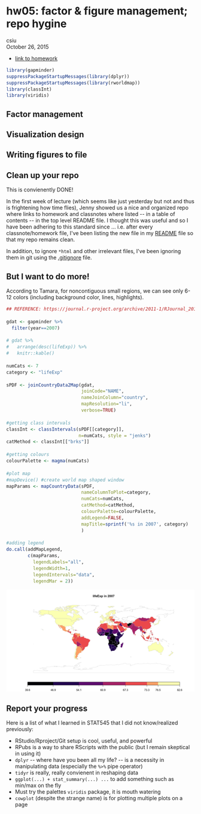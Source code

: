 # hw05: factor & figure management; repo hygine
csiu  
October 26, 2015  


- [link to homework](http://stat545-ubc.github.io/hw05_factor-figure-boss-repo-hygiene.html)


```r
library(gapminder)
suppressPackageStartupMessages(library(dplyr))
suppressPackageStartupMessages(library(rworldmap))
library(classInt)
library(viridis)
```

## Factor management
## Visualization design
## Writing figures to file
## Clean up your repo
This is convienently DONE! 

In the first week of lecture (which seems like just yesterday but not and thus is frightening how time flies), Jenny showed us a nice and organized repo where links to homework and classnotes where listed -- in a table of contents -- in the top level README file. I thought this was useful and so I have been adhering to this standard since ... i.e. after every classnote/homework file, I've been listing the new file in my [README](https://github.com/STAT545-UBC/celia_siu/blob/master/README.md) file so that my repo remains clean.

In addition, to ignore `*html` and other irrelevant files, I've been ignoring them in git using the [.gitignore](https://github.com/STAT545-UBC/celia_siu/blob/master/.gitignore) file.

## But I want to do more!
According to Tamara, for noncontiguous small regions, we can see only 6-12 colors (including background color, lines, highlights).

```r
## REFERENCE: https://journal.r-project.org/archive/2011-1/RJournal_2011-1_South.pdf

gdat <- gapminder %>% 
  filter(year==2007)

# gdat %>% 
#   arrange(desc(lifeExp)) %>% 
#   knitr::kable()

numCats <- 7
category <- "lifeExp"

sPDF <- joinCountryData2Map(gdat,
                            joinCode="NAME",
                            nameJoinColumn="country",
                            mapResolution="li",
                            verbose=TRUE)

#getting class intervals
classInt <- classIntervals(sPDF[[category]],
                           n=numCats, style = "jenks")
catMethod <- classInt[["brks"]]

#getting colours
colourPalette <- magma(numCats)

#plot map
#mapDevice() #create world map shaped window
mapParams <- mapCountryData(sPDF,
                            nameColumnToPlot=category,
                            numCats=numCats,
                            catMethod=catMethod,
                            colourPalette=colourPalette,
                            addLegend=FALSE,
                            mapTitle=sprintf('%s in 2007', category)
                            )

#adding legend
do.call(addMapLegend,
        c(mapParams,
          legendLabels="all",
          legendWidth=1,
          legendIntervals="data",
          legendMar = 2))
```

![](figure/hw05-rworldmap-lifeExp2007-1.png) 



## Report your progress
Here is a list of what I learned in STAT545 that I did not know/realized previously:

- RStudio/Rproject/Git setup is cool, useful, and powerful
- RPubs is a way to share RScripts with the public (but I remain skeptical in using it)
- `dplyr` -- where have you been all my life? -- is a necessity in manipulating data (especially the `%>%` pipe operator)
- `tidyr` is really, really convienent in reshaping data
- `ggplot(...) + stat_summary(...) ...` to add something such as min/max on the fly
- Must try the palettes `viridis` package, it is mouth watering
- `cowplot` (despite the strange name) is for plotting multiple plots on a page
